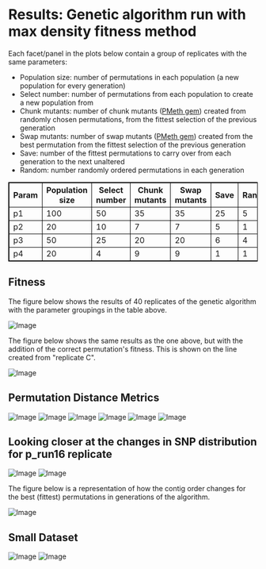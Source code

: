 Results: Genetic algorithm run with max density fitness method
========================================================

Each facet/panel in the plots below contain a group of replicates with the same parameters:

- Population size: number of permutations in each population (a new population for every generation)
- Select number: number of permutations from each population to create a new population from
- Chunk mutants: number of chunk mutants ([PMeth gem](https://github.com/edwardchalstrey1/pmeth)) created from randomly chosen permutations, from the fittest selection of the previous generation
- Swap mutants: number of swap mutants ([PMeth gem](https://github.com/edwardchalstrey1/pmeth)) created from the best permutation from the fittest selection of the previous generation
- Save: number of the fittest permutations to carry over from each generation to the next unaltered
- Random: number randomly ordered permutations in each generation

<style>
table,th,td
{
border:1px solid black;
}
</style>

<table>

  <tr><th>Param</th><th>Population size</th><th>Select number</th><th>Chunk mutants</th><th>Swap mutants</th><th>Save</th><th>Random</th></tr>
  
  <tr> <td>p1</td> <td>100</td> <td>50</td> <td>35</td> <td>35</td> <td>25</td> <td>5</td> </tr>
  <tr> <td>p2</td> <td>20</td> <td>10</td> <td>7</td> <td>7</td> <td>5</td> <td>1</td> </tr>
  <tr> <td>p3</td> <td>50</td> <td>25</td> <td>20</td> <td>20</td> <td>6</td> <td>4</td> </tr>
  <tr> <td>p4</td> <td>20</td> <td>4</td> <td>9</td> <td>9</td> <td>1</td> <td>1</td> </tr>

</table>

Fitness
------

The figure below shows the results of 40 replicates of the genetic algorithm with the parameter groupings in the table above.

![Image](https://github.com/edwardchalstrey1/fragmented_genome_with_snps/blob/master/arabidopsis_datasets/10K_dataset4b/umbrella_plot_fits_total.png?raw=true)

The figure below shows the same results as the one above, but with the addition of the correct permutation's fitness. This is shown on the line created from "replicate C".

![Image](https://github.com/edwardchalstrey1/fragmented_genome_with_snps/blob/master/arabidopsis_datasets/10K_dataset4b/umbrella_plot_fits_total_with_correct.png?raw=true)

Permutation Distance Metrics
-------

![Image](https://github.com/edwardchalstrey1/fragmented_genome_with_snps/blob/master/arabidopsis_datasets/10K_dataset4b/umbrella_plot_%5B%22dev%22%5D.png?raw=true)
![Image](https://github.com/edwardchalstrey1/fragmented_genome_with_snps/blob/master/arabidopsis_datasets/10K_dataset4b/umbrella_plot_%5B%22square%22%5D.png?raw=true)
![Image](https://github.com/edwardchalstrey1/fragmented_genome_with_snps/blob/master/arabidopsis_datasets/10K_dataset4b/umbrella_plot_%5B%22ham%22%5D.png?raw=true)
![Image](https://github.com/edwardchalstrey1/fragmented_genome_with_snps/blob/master/arabidopsis_datasets/10K_dataset4b/umbrella_plot_%5B%22r_dist%22%5D.png?raw=true)
![Image](https://github.com/edwardchalstrey1/fragmented_genome_with_snps/blob/master/arabidopsis_datasets/10K_dataset4b/umbrella_plot_%5B%22lcs%22%5D.png?raw=true)
![Image](https://github.com/edwardchalstrey1/fragmented_genome_with_snps/blob/master/arabidopsis_datasets/10K_dataset4b/umbrella_plot_%5B%22kt%22%5D.png?raw=true)

Looking closer at the changes in SNP distribution for p_run16 replicate
------

![Image](https://github.com/edwardchalstrey1/fragmented_genome_with_snps/blob/master/arabidopsis_datasets/10K_dataset4b/p_run16/images_hyp.gif?raw=true)
![Image](https://github.com/edwardchalstrey1/fragmented_genome_with_snps/blob/master/arabidopsis_datasets/10K_dataset4b/p_run16/images_hm.gif?raw=true)

The figure below is a representation of how the contig order changes for the best (fittest) permutations in generations of the algorithm.

![Image](https://github.com/edwardchalstrey1/fragmented_genome_with_snps/blob/master/arabidopsis_datasets/10K_dataset4b/circos_p_run16.png?raw=true)

Small Dataset
----------

![Image](https://github.com/edwardchalstrey1/fragmented_genome_with_snps/blob/master/arabidopsis_datasets/small_dataset2final/max_density/images_hyp.gif?raw=true)
![Image](https://github.com/edwardchalstrey1/fragmented_genome_with_snps/blob/master/arabidopsis_datasets/small_dataset2final/max_density/images_hm.gif?raw=true)
